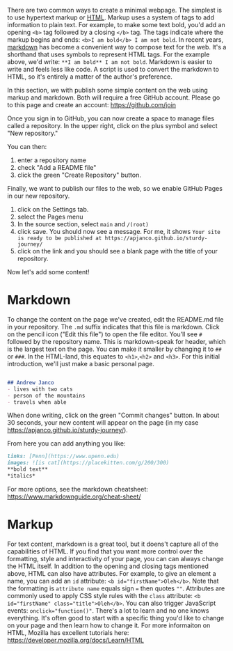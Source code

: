 There are two common ways to create a minimal webpage.  The simplest is to use hypertext markup or [HTML](https://developer.mozilla.org/en-US/docs/Web/HTML). Markup uses a system of tags to add information to plain text. For example, to make some text bold, you'd add an opening `<b>` tag followed by a closing `</b>` tag.  The tags indicate where the markup begins and ends: `<b>I am bold</b> I am not bold`. In recent years, [markdown](https://www.markdownguide.org/) has become a convenient way to compose text for the web. It's a shorthand that uses symbols to represent HTML tags. For the example above, we'd write: `**I am bold** I am not bold`. Markdown is easier to write and feels less like code. A script is used to convert the markdown to HTML, so it's entirely a matter of the author's preference.  

In this section, we with publish some simple content on the web using markup and markdown. Both will require a free GitHub account. Please go to this page and create an account: https://github.com/join  

Once you sign in to GitHub, you can now create a space to manage files called a repository.  In the upper right, click on the plus symbol and select "New 
repository." 

You can then:
1. enter a repository name
2. check "Add a README file"
3. click the green "Create Repository" button. 

Finally, we want to publish our files to the web, so we enable GitHub Pages in our new repository.
1. click on the Settings tab. 
2. select the Pages menu
3. In the source section, select `main` and `/(root)`
4. click save. You should now see a message. For me, it shows `Your site is ready to be published at https://apjanco.github.io/sturdy-journey/`
6. click on the link and you should see a blank page with the title of your repository. 

Now let's add some content!  

# Markdown 
To change the content on the page we've created, edit the README.md file in your repository.  The `.md` suffix indicates that this file is markdown. Click on the pencil icon ("Edit this file") to open the file editor. You'll see `#` followed by the repository name.  This is markdown-speak for header, which is the largest text on the page.  You can make it smaller by changing it to `##` or `###`.  In the HTML-land, this equates to `<h1>`,`<h2>` and `<h3>`. For this initial introduction, we'll just make a basic personal page. 
```markdown 

## Andrew Janco
- lives with two cats
- person of the mountains
- travels when able

```
When done writing, click on the green "Commit changes" button. In about 30 seconds, your new content will appear on the page (in my case https://apjanco.github.io/sturdy-journey/).  

From here you can add anything you like:
```markdown
links: [Penn](https://www.upenn.edu)  
images: ![is cat](https://placekitten.com/g/200/300)  
**bold text**
*italics*
```
For more options, see the markdown cheatsheet: https://www.markdownguide.org/cheat-sheet/

# Markup 

For text content, markdown is a great tool, but it doens't capture all of the capabilities of HTML. If you find that you want more control over the formatting, style and interactivity of your page, you can can always change the HTML itself.  In addition to the opening and closing tags mentioned above, HTML can also have attributes.  For example, to give an element a name, you can add an `id` attribute: `<b id="firstName">Oleh</b>`. Note that the formatting is `attribute name` equals sign `=` then quotes `""`. Attributes are commonly used to apply CSS style rules with the `class` attribute: `<b id="firstName" class="title">Oleh</b>`. You can also trigger JavaScript events: `onclick="function()"`. There's a lot to learn and no one knows everything.  It's often good to start with a specific thing you'd like to change on your page and then learn how to change it. For more informaiton on HTML, Mozilla has excellent tutorials here: https://developer.mozilla.org/docs/Learn/HTML  




 
